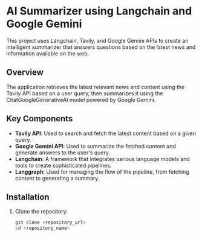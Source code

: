 # AI Summarizer using Langchain and Google Gemini

This project uses Langchain, Tavily, and Google Gemini APIs to create an intelligent summarizer that answers questions based on the latest news and information available on the web.

## Overview

The application retrieves the latest relevant news and content using the Tavily API based on a user query, then summarizes it using the ChatGoogleGenerativeAI model powered by Google Gemini.

## Key Components

- **Tavily API**: Used to search and fetch the latest content based on a given query.
- **Google Gemini API**: Used to summarize the fetched content and generate answers to the user's query.
- **Langchain**: A framework that integrates various language models and tools to create sophisticated pipelines.
- **Langgraph**: Used for managing the flow of the pipeline, from fetching content to generating a summary.

## Installation

1. Clone the repository:

   ```bash
   git clone <repository_url>
   cd <repository_name>
